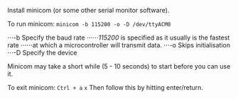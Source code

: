 Install minicom (or some other serial monitor software).

To run minicom:
`minicom -b 115200 -o -D /dev/ttyACM0`

⋅⋅⋅-b Specify the baud rate
⋅⋅⋅⋅⋅⋅*115200* is specified as it usually is the fastest rate
⋅⋅⋅⋅⋅⋅at which a microcontroller will transmit data.
⋅⋅⋅-o Skips initialisation
⋅⋅⋅-D Specify the device

Minicom may take a short while (5 - 10 seconds) to start before you can use it.

To exit minicom:
`Ctrl + a`
`x`
Then follow this by hitting enter/return.
